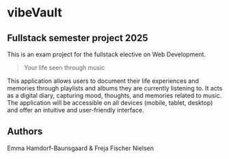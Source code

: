 # vibeVault

## Fullstack semester project 2025

This is an exam project for the fullstack elective on Web Development.

> Your life seen through music

This application allows users to document their life experiences and memories through playlists and albums they are currently listening to. It acts as a digital diary, capturing mood, thoughts, and memories related to music. The application will be accessible on all devices (mobile, tablet, desktop) and offer an intuitive and user-friendly interface.

## Authors

Emma Hamdorf-Baunsgaard & Freja Fischer Nielsen
